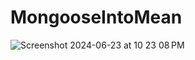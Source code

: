 # MongooseIntoMean

![Screenshot 2024-06-23 at 10 23 08 PM](https://github.com/Trenob/MongooseIntoMean/assets/171889399/4cbadec2-86d9-4e05-88d9-6d0b39d29d2b)
